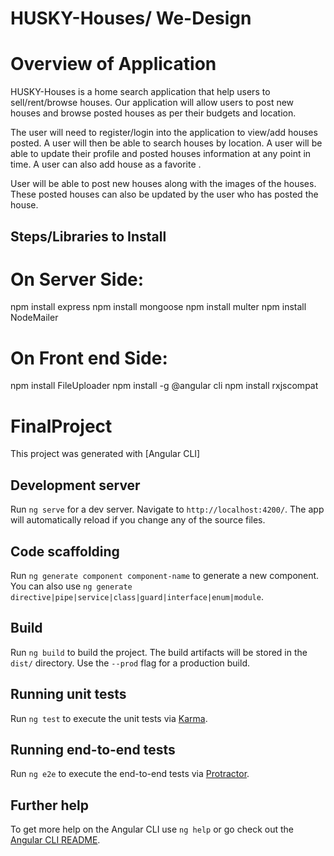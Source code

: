 # HUSKY-Houses/ We-Design
# Overview of Application

HUSKY-Houses is a home search application that help users to sell/rent/browse houses. Our application  will allow users to post new houses and browse posted houses as per their budgets and location.

The user will need to register/login into the application to view/add houses posted. A user will then be able to search houses by location. A user will be able to update their profile and posted houses information at any point in time. A user can also add house as a favorite . 

User will be able to post new houses along with the images of the houses. These posted houses can also be updated by the user who has posted the house. 

## Steps/Libraries to Install

 # On Server Side:
   npm install express
   npm install mongoose
   npm install multer
   npm install NodeMailer
   

# On Front end Side:
   npm install FileUploader
   npm install -g @angular cli
   npm install rxjscompat
   

# FinalProject

This project was generated with [Angular CLI]

## Development server

Run `ng serve` for a dev server. Navigate to `http://localhost:4200/`. The app will automatically reload if you change any of the source files.

## Code scaffolding

Run `ng generate component component-name` to generate a new component. You can also use `ng generate directive|pipe|service|class|guard|interface|enum|module`.

## Build

Run `ng build` to build the project. The build artifacts will be stored in the `dist/` directory. Use the `--prod` flag for a production build.

## Running unit tests

Run `ng test` to execute the unit tests via [Karma](https://karma-runner.github.io).

## Running end-to-end tests

Run `ng e2e` to execute the end-to-end tests via [Protractor](http://www.protractortest.org/).

## Further help

To get more help on the Angular CLI use `ng help` or go check out the [Angular CLI README](https://github.com/angular/angular-cli/blob/master/README.md).


